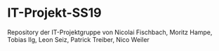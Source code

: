 # IT-Projekt-SS19
Repository der IT-Projektgruppe von Nicolai Fischbach, Moritz Hampe, Tobias Ilg,  Leon Seiz, Patrick Treiber, Nico Weiler
